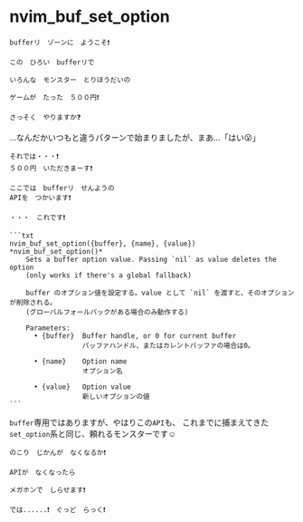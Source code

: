 # nvim_buf_set_option

```admonish quote title=""
bufferリ　ゾーンに　ようこそ❗
```

```admonish quote title=""
この　ひろい　bufferリで

いろんな　モンスター　とりほうだいの

ゲームが　たった　５００円❗
```

```admonish quote title=""
さっそく　やりますか❓
```

...なんだかいつもと違うパターンで始まりましたが、まあ...「はい😮」

```admonish quote title=""
それでは・・・❗
５００円　いただきまーす❗
```

```admonish quote title=""
ここでは　bufferリ　せんようの
APIを　つかいます❗

・・・　これです❗
```

~~~admonish info title=":h nvim_buf_set_option"
```txt
nvim_buf_set_option({buffer}, {name}, {value})          *nvim_buf_set_option()*
    Sets a buffer option value. Passing `nil` as value deletes the option
    (only works if there's a global fallback)

    buffer のオプション値を設定する。value として `nil` を渡すと、そのオプションが削除される。
    (グローバルフォールバックがある場合のみ動作する)

    Parameters:
      • {buffer}  Buffer handle, or 0 for current buffer
                  バッファハンドル、またはカレントバッファの場合は0。

      • {name}    Option name
                  オプション名

      • {value}   Option value
                  新しいオプションの値
```
~~~

`buffer`専用ではありますが、やはりこの`API`も、
これまでに捕まえてきた`set_option`系と同じ、頼れるモンスターです☺️

```admonish quote title=""
のこり　じかんが　なくなるか❗

APIが　なくなったら

メガホンで　しらせます❗
```

```admonish success
では......❗　ぐっど　らっく❗
```
